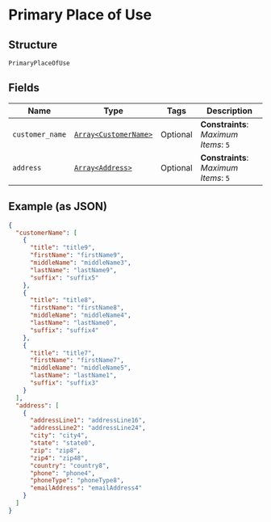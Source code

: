 
# Primary Place of Use

## Structure

`PrimaryPlaceOfUse`

## Fields

| Name | Type | Tags | Description |
|  --- | --- | --- | --- |
| `customer_name` | [`Array<CustomerName>`](../../doc/models/customer-name.md) | Optional | **Constraints**: *Maximum Items*: `5` |
| `address` | [`Array<Address>`](../../doc/models/address.md) | Optional | **Constraints**: *Maximum Items*: `5` |

## Example (as JSON)

```json
{
  "customerName": [
    {
      "title": "title9",
      "firstName": "firstName9",
      "middleName": "middleName3",
      "lastName": "lastName9",
      "suffix": "suffix5"
    },
    {
      "title": "title8",
      "firstName": "firstName8",
      "middleName": "middleName4",
      "lastName": "lastName0",
      "suffix": "suffix4"
    },
    {
      "title": "title7",
      "firstName": "firstName7",
      "middleName": "middleName5",
      "lastName": "lastName1",
      "suffix": "suffix3"
    }
  ],
  "address": [
    {
      "addressLine1": "addressLine16",
      "addressLine2": "addressLine24",
      "city": "city4",
      "state": "state0",
      "zip": "zip8",
      "zip4": "zip48",
      "country": "country8",
      "phone": "phone4",
      "phoneType": "phoneType8",
      "emailAddress": "emailAddress4"
    }
  ]
}
```

